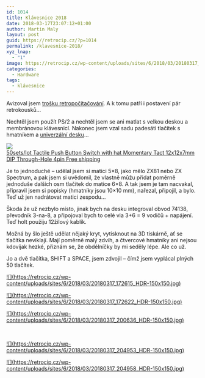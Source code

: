 ```yaml
---
id: 1014
title: Klávesnice 2018
date: 2018-03-17T23:07:12+01:00
author: Martin Maly
layout: post
guid: https://retrocip.cz/?p=1014
permalink: /klavesnice-2018/
xyz_lnap:
  - "1"
image: https://retrocip.cz/wp-content/uploads/sites/6/2018/03/20180317_204958_HDR-1024x198.jpg
categories:
  - Hardware
tags:
  - klávesnice
---
```

Avizoval jsem [trošku retropočítačování](https://retrocip.cz/ics-vitejte-v-roce-1984/). A k tomu patří i postavení pár retrokousků&#8230;

Nechtěl jsem použít PS/2 a nechtěl jsem se ani matlat s velkou deskou a membránovou klávesnicí. Nakonec jsem vzal sadu padesáti tlačítek s hmatníkem a [univerzální desku](https://rover.ebay.com/rover/1/711-53200-19255-0/1?icep_ff3=9&pub=5575085282&toolid=10001&campid=5337563866&customid=&icep_uq=HD-638+board&icep_sellerId=&icep_ex_kw=&icep_sortBy=12&icep_catId=&icep_minPrice=&icep_maxPrice=&ipn=psmain&icep_vectorid=229466&kwid=902099&mtid=824&kw=lg)&#8230;

<a href="https://s.click.aliexpress.com/e/23BQv3b" target="_parent">![](//ae01.alicdn.com/kf/HTB1V25FSpXXXXakXFXXq6xXFXXXl/-font-b-B3F-b-font-font-b-Tactile-b-font-font-b-Push-b-font.jpg_220x220.jpg)<span style="display: block;">50sets/lot Tactile Push Button Switch with hat Momentary Tact 12x12x7mm DIP Through-Hole 4pin Free shipping</span></a>

Je to jednoduché &#8211; udělal jsem si matici 5&#215;8, jako mělo ZX81 nebo ZX Spectrum, a pak jsem si uvědomil, že vlastně můžu přidat poměrně jednoduše dalších osm tlačítek do matice 6&#215;8. A tak jsem je tam nacvakal, připravil jsem si popisky (hmatníky jsou 10&#215;10 mm), nařezal, připojil, a bylo. Teď už jen nadrátovat matici zespodu&#8230;

Škoda že už nezbylo místo, jinak bych na desku integroval obvod 74138, převodník 3-na-8, a připojoval bych to celé via 3+6 = 9 vodičů + napájení. Teď holt použiju 12žilový kablík.

Možná by šlo ještě udělat nějaký kryt, vytisknout na 3D tiskárně, ať se tlačítka neviklají. Mají poměrně malý zdvih, a čtvercové hmatníky ani nejsou kdovíjak hezké, přiznám se, že obdélníčky by mi seděly lépe. Ale co už.

Jo a dvě tlačítka, SHIFT a SPACE, jsem zdvojil &#8211; čímž jsem vyplácal plných 50 tlačítek.

<div id='gallery-16' class='gallery galleryid-1014 gallery-columns-3 gallery-size-thumbnail gallery1'>
  <dl class="gallery-item">
    <dt class="gallery-icon">
      <a href="https://retrocip.cz/wp-content/uploads/sites/6/2018/03/20180317_172615_HDR.jpg" title="" class="highslide" onclick="return hs.expand(this,{captionId:'caption1015'})">![](https://retrocip.cz/wp-content/uploads/sites/6/2018/03/20180317_172615_HDR-150x150.jpg)</a>
    </dt>
  </dl>
  
  <dl class="gallery-item">
    <dt class="gallery-icon">
      <a href="https://retrocip.cz/wp-content/uploads/sites/6/2018/03/20180317_172622_HDR.jpg" title="" class="highslide" onclick="return hs.expand(this,{captionId:'caption1016'})">![](https://retrocip.cz/wp-content/uploads/sites/6/2018/03/20180317_172622_HDR-150x150.jpg)</a>
    </dt>
  </dl>
  
  <dl class="gallery-item">
    <dt class="gallery-icon">
      <a href="https://retrocip.cz/wp-content/uploads/sites/6/2018/03/20180317_200636_HDR.jpg" title="" class="highslide" onclick="return hs.expand(this,{captionId:'caption1017'})">![](https://retrocip.cz/wp-content/uploads/sites/6/2018/03/20180317_200636_HDR-150x150.jpg)</a>
    </dt>
  </dl>
  
  <br style="clear: both" />
  
  <dl class="gallery-item">
    <dt class="gallery-icon">
      <a href="https://retrocip.cz/wp-content/uploads/sites/6/2018/03/20180317_204953_HDR.jpg" title="" class="highslide" onclick="return hs.expand(this,{captionId:'caption1018'})">![](https://retrocip.cz/wp-content/uploads/sites/6/2018/03/20180317_204953_HDR-150x150.jpg)</a>
    </dt>
  </dl>
  
  <dl class="gallery-item">
    <dt class="gallery-icon">
      <a href="https://retrocip.cz/wp-content/uploads/sites/6/2018/03/20180317_204958_HDR.jpg" title="" class="highslide" onclick="return hs.expand(this,{captionId:'caption1019'})">![](https://retrocip.cz/wp-content/uploads/sites/6/2018/03/20180317_204958_HDR-150x150.jpg)</a>
    </dt>
  </dl>
  
  <br style='clear: both' />
</div>